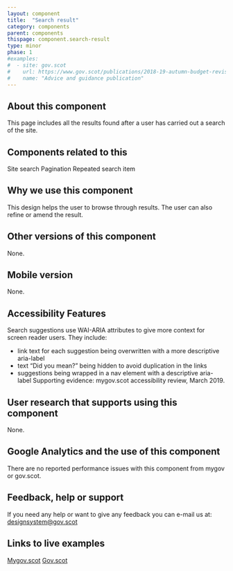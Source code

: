 ```yaml
---
layout: component
title:  "Search result"
category: components
parent: components
thispage: component.search-result
type: minor
phase: 1
#examples:
#  - site: gov.scot
#    url: https://www.gov.scot/publications/2018-19-autumn-budget-revision-supporting-document/
#    name: "Advice and guidance publication"
---
```



## About this component
This page includes all the results found after a user has carried out a search of the site.

## Components related to this
Site search
Pagination
Repeated search item  

## Why we use this component
This design helps the user to browse through results. The user can also refine or amend the result.

## Other versions of this component
None.

## Mobile version
None.  

## Accessibility Features
Search suggestions use WAI-ARIA attributes to give more context for screen reader users. They include:  

*  link text for each suggestion being overwritten with a more descriptive aria-label
*  text “Did you mean?” being hidden to avoid duplication in the links
*  suggestions being wrapped in a nav element with a descriptive aria-label
Supporting evidence: mygov.scot accessibility review, March 2019.  

## User research that supports using this component
None.

## Google Analytics and the use of this component
There are no reported performance issues with this component from mygov or gov.scot.  

## Feedback, help or support
If you need any help or want to give any feedback you can e-mail us at:
[designsystem@gov.scot](mailto:designsystem@gov.scot)

## Links to live examples
[Mygov.scot](https://www.mygov.scot/search/?q=education&cat=sitesearch)
[Gov.scot](https://www.gov.scot/search/?q=publications)
